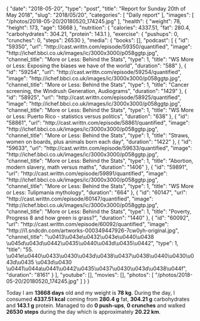 {
    "date": "2018-05-20",
    "type": "post",
    "title": "Report for Sunday 20th of May 2018",
    "slug": "2018\/05\/20",
    "categories": [
        "Daily report"
    ],
    "images": [
        "\/photos\/2018-05-20\/20180520_174245.jpg"
    ],
    "health": {
        "weight": 78,
        "height": 173,
        "age": 13668
    },
    "nutrition": {
        "calories": 4337.51,
        "fat": 280.4,
        "carbohydrates": 304.21,
        "protein": 143.1
    },
    "exercise": {
        "pushups": 0,
        "crunches": 0,
        "steps": 26530
    },
    "media": {
        "books": [],
        "podcast": [
            {
                "id": "59350",
                "url": "http:\/\/cast.writtn.com\/episode\/59350\/quantified",
                "image": "http:\/\/ichef.bbci.co.uk\/images\/ic\/3000x3000\/p058ggtp.jpg",
                "channel_title": "More or Less: Behind the Stats",
                "type": 1,
                "title": "WS More or Less: Exposing the biases we have of the world",
                "duration": "588"
            },
            {
                "id": "59254",
                "url": "http:\/\/cast.writtn.com\/episode\/59254\/quantified",
                "image": "http:\/\/ichef.bbci.co.uk\/images\/ic\/3000x3000\/p058ggtp.jpg",
                "channel_title": "More or Less: Behind the Stats",
                "type": 1,
                "title": "Cancer screening, the Windrush Generation, Audiograms",
                "duration": "1429"
            },
            {
                "id": "58925",
                "url": "http:\/\/cast.writtn.com\/episode\/58925\/quantified",
                "image": "http:\/\/ichef.bbci.co.uk\/images\/ic\/3000x3000\/p058ggtp.jpg",
                "channel_title": "More or Less: Behind the Stats",
                "type": 1,
                "title": "WS More or Less: Puerto Rico - statistics versus politics",
                "duration": "638"
            },
            {
                "id": "58861",
                "url": "http:\/\/cast.writtn.com\/episode\/58861\/quantified",
                "image": "http:\/\/ichef.bbci.co.uk\/images\/ic\/3000x3000\/p058ggtp.jpg",
                "channel_title": "More or Less: Behind the Stats",
                "type": 1,
                "title": "Straws, women on boards, plus animals born each day",
                "duration": "1422"
            },
            {
                "id": "59633",
                "url": "http:\/\/cast.writtn.com\/episode\/59633\/quantified",
                "image": "http:\/\/ichef.bbci.co.uk\/images\/ic\/3000x3000\/p058ggtp.jpg",
                "channel_title": "More or Less: Behind the Stats",
                "type": 1,
                "title": "Abortion, modern slavery, math versus maths",
                "duration": "1406"
            },
            {
                "id": "59891",
                "url": "http:\/\/cast.writtn.com\/episode\/59891\/quantified",
                "image": "http:\/\/ichef.bbci.co.uk\/images\/ic\/3000x3000\/p058ggtp.jpg",
                "channel_title": "More or Less: Behind the Stats",
                "type": 1,
                "title": "WS More or Less: Tulipmania mythology",
                "duration": "664"
            },
            {
                "id": "60147",
                "url": "http:\/\/cast.writtn.com\/episode\/60147\/quantified",
                "image": "http:\/\/ichef.bbci.co.uk\/images\/ic\/3000x3000\/p058ggtp.jpg",
                "channel_title": "More or Less: Behind the Stats",
                "type": 1,
                "title": "Poverty, Progress 8 and how green is grass?",
                "duration": "1440"
            },
            {
                "id": "60092",
                "url": "http:\/\/cast.writtn.com\/episode\/60092\/quantified",
                "image": "http:\/\/i1.sndcdn.com\/artworks-000349447926-7cw0yh-original.jpg",
                "channel_title": "\u0413\u043e\u0432\u043e\u0440\u0438 \u045d\u043d\u0442\u0435\u0440\u043d\u0435\u0442",
                "type": 1,
                "title": "55. \u041e\u0440\u0433\u0430\u043d\u0438\u0437\u0438\u0440\u0430\u043d\u0435 \u043d\u0430 \u0441\u044a\u0441\u0442\u0435\u0437\u0430\u043d\u0438\u044f",
                "duration": "8161"
            }
        ],
        "youtube": [],
        "movies": [],
        "photos": [
            "\/photos\/2018-05-20\/20180520_174245.jpg"
        ]
    }
}

Today I am <strong>13668 days</strong> old and my weight is <strong>78 kg</strong>. During the day, I consumed <strong>4337.51 kcal</strong> coming from <strong>280.4 g</strong> fat, <strong>304.21 g</strong> carbohydrates and <strong>143.1 g</strong> protein. Managed to do <strong>0 push-ups</strong>, <strong>0 crunches</strong> and walked <strong>26530 steps</strong> during the day which is approximately <strong>20.22 km</strong>.